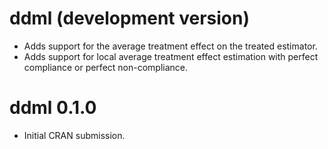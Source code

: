 # ddml (development version)

- Adds support for the average treatment effect on the treated estimator.
- Adds support for local average treatment effect estimation with perfect compliance or perfect non-compliance.

# ddml 0.1.0

* Initial CRAN submission.

